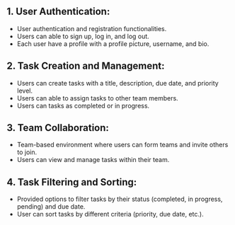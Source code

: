## 1. User Authentication:

- User authentication and registration functionalities.
- Users can able to sign up, log in, and log out.
- Each user have a profile with a profile picture, username, and bio.

## 2. Task Creation and Management:

- Users can create tasks with a title, description, due date, and priority level.
- Users can able to assign tasks to other team members.
- Users can tasks as completed or in progress.

## 3. Team Collaboration:

- Team-based environment where users can form teams and invite others to join.
- Users can view and manage tasks within their team.

## 4. Task Filtering and Sorting:

- Provided options to filter tasks by their status (completed, in progress, pending) and due date.
- User can sort tasks by different criteria (priority, due date, etc.).
